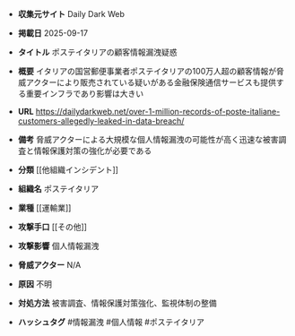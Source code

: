 - **収集元サイト**
Daily Dark Web

- **掲載日**
2025-09-17

- **タイトル**
ポステイタリアの顧客情報漏洩疑惑

- **概要**
イタリアの国営郵便事業者ポステイタリアの100万人超の顧客情報が脅威アクターにより販売されている疑いがある金融保険通信サービスも提供する重要インフラであり影響は大きい

- **URL**
https://dailydarkweb.net/over-1-million-records-of-poste-italiane-customers-allegedly-leaked-in-data-breach/

- **備考**
脅威アクターによる大規模な個人情報漏洩の可能性が高く迅速な被害調査と情報保護対策の強化が必要である

- **分類**
[[他組織インシデント]]

- **組織名**
ポステイタリア

- **業種**
[[運輸業]]

- **攻撃手口**
[[その他]]

- **攻撃影響**
個人情報漏洩

- **脅威アクター**
N/A

- **原因**
不明

- **対処方法**
被害調査、情報保護対策強化、監視体制の整備

- **ハッシュタグ**
#情報漏洩 #個人情報 #ポステイタリア
